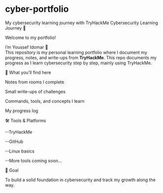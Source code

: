 # cyber-portfolio
My cybersecurity learning journey with TryHackMe
Cybersecurity Learning Journey 🚀

Welcome to my portfolio!

 I’m Youssef Idomar 👋  
This repository is my personal learning portfolio where I document my progress, notes, and write-ups from **TryHackMe**.  This repo documents my progress as I learn cybersecurity step by step, mainly using TryHackMe.

   📌 What you’ll find here

Notes from rooms I complete

Small write-ups of challenges

Commands, tools, and concepts I learn

My progress log

   🛠 Tools & Platforms

--TryHackMe

--GitHub

--Linux basics

--More tools coming soon...

   🎯 Goal

To build a solid foundation in cybersecurity and track my growth along the way.
